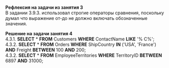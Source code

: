 **Рефлексия на задачи из занятия 3**</br>
В задании 3.9.3. использовал строгие операторы сравнения, поскольку думал что выражение от-до не должно включать обозначенные значения.

**Решение на задачи занятия 4**</br>
4.3.1. **SELECT** * **FROM** Customers **WHERE** ContactName **LIKE** '% C%';</br>
4.3.2. **SELECT** * **FROM** Orders **WHERE** ShipCountry **IN** ('USA', 'France') **AND** Freight **BETWEEN** 100 **AND** 200;</br>
4.3.2. **SELECT** * **FROM** EmployeeTerritories **WHERE** TerritoryID **BETWEEN** 6897 **AND** 31000;
